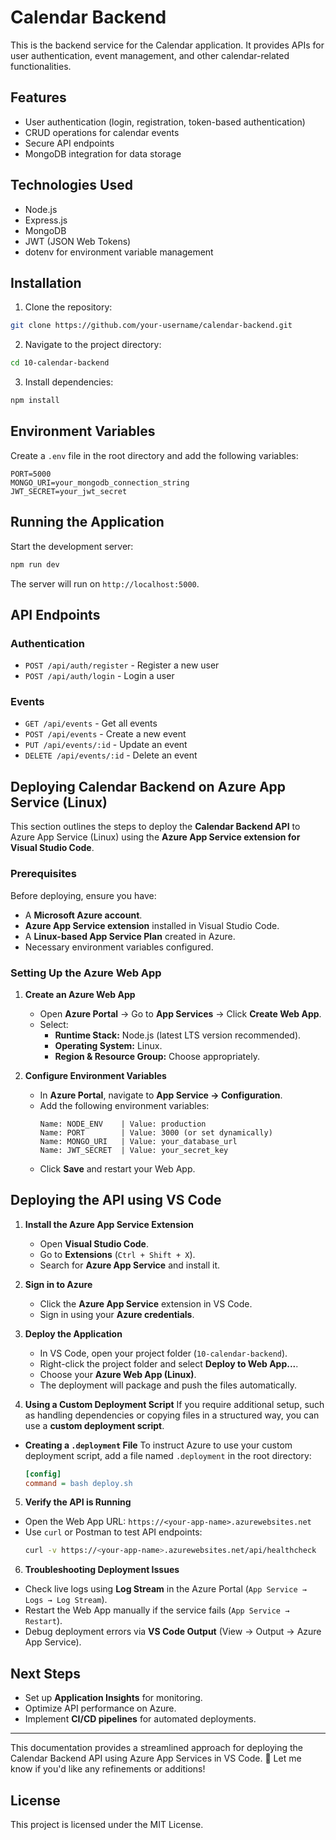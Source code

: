 # Calendar Backend

This is the backend service for the Calendar application. It provides APIs for user authentication, event management, and other calendar-related functionalities.

## Features

- User authentication (login, registration, token-based authentication)
- CRUD operations for calendar events
- Secure API endpoints
- MongoDB integration for data storage

## Technologies Used

- Node.js
- Express.js
- MongoDB
- JWT (JSON Web Tokens)
- dotenv for environment variable management

## Installation

1. Clone the repository:

```bash
git clone https://github.com/your-username/calendar-backend.git
```

2. Navigate to the project directory:

```bash
cd 10-calendar-backend
```

3. Install dependencies:

```bash
npm install
```

## Environment Variables

Create a `.env` file in the root directory and add the following variables:

```
PORT=5000
MONGO_URI=your_mongodb_connection_string
JWT_SECRET=your_jwt_secret
```

## Running the Application

Start the development server:

```bash
npm run dev
```

The server will run on `http://localhost:5000`.

## API Endpoints

### Authentication

- `POST /api/auth/register` - Register a new user
- `POST /api/auth/login` - Login a user

### Events

- `GET /api/events` - Get all events
- `POST /api/events` - Create a new event
- `PUT /api/events/:id` - Update an event
- `DELETE /api/events/:id` - Delete an event

## Deploying Calendar Backend on Azure App Service (Linux)

This section outlines the steps to deploy the **Calendar Backend API** to Azure App Service (Linux) using the **Azure App Service extension for Visual Studio Code**.

### **Prerequisites**

Before deploying, ensure you have:

- A **Microsoft Azure account**.
- **Azure App Service extension** installed in Visual Studio Code.
- A **Linux-based App Service Plan** created in Azure.
- Necessary environment variables configured.

### **Setting Up the Azure Web App**

1. **Create an Azure Web App**

   - Open **Azure Portal** → Go to **App Services** → Click **Create Web App**.
   - Select:
     - **Runtime Stack:** Node.js (latest LTS version recommended).
     - **Operating System:** Linux.
     - **Region & Resource Group:** Choose appropriately.

2. **Configure Environment Variables**
   - In **Azure Portal**, navigate to **App Service → Configuration**.
   - Add the following environment variables:
     ```
     Name: NODE_ENV    | Value: production
     Name: PORT        | Value: 3000 (or set dynamically)
     Name: MONGO_URI   | Value: your_database_url
     Name: JWT_SECRET  | Value: your_secret_key
     ```
   - Click **Save** and restart your Web App.

## **Deploying the API using VS Code**

1. **Install the Azure App Service Extension**

   - Open **Visual Studio Code**.
   - Go to **Extensions** (`Ctrl + Shift + X`).
   - Search for **Azure App Service** and install it.

2. **Sign in to Azure**

   - Click the **Azure App Service** extension in VS Code.
   - Sign in using your **Azure credentials**.

3. **Deploy the Application**

   - In VS Code, open your project folder (`10-calendar-backend`).
   - Right-click the project folder and select **Deploy to Web App...**.
   - Choose your **Azure Web App (Linux)**.
   - The deployment will package and push the files automatically.

4. **Using a Custom Deployment Script**
   If you require additional setup, such as handling dependencies or copying files in a structured way, you can use a **custom deployment script**.

- **Creating a `.deployment` File**
  To instruct Azure to use your custom deployment script, add a file named `.deployment` in the root directory:

  ```ini
  [config]
  command = bash deploy.sh
  ```

5. **Verify the API is Running**

- Open the Web App URL: `https://<your-app-name>.azurewebsites.net`
- Use `curl` or Postman to test API endpoints:
  ```bash
  curl -v https://<your-app-name>.azurewebsites.net/api/healthcheck
  ```

6. **Troubleshooting Deployment Issues**

- Check live logs using **Log Stream** in the Azure Portal (`App Service → Logs → Log Stream`).
- Restart the Web App manually if the service fails (`App Service → Restart`).
- Debug deployment errors via **VS Code Output** (View → Output → Azure App Service).

## **Next Steps**

- Set up **Application Insights** for monitoring.
- Optimize API performance on Azure.
- Implement **CI/CD pipelines** for automated deployments.

---

This documentation provides a streamlined approach for deploying the Calendar Backend API using Azure App Services in VS Code. 🚀 Let me know if you'd like any refinements or additions!

## License

This project is licensed under the MIT License.

```

```
